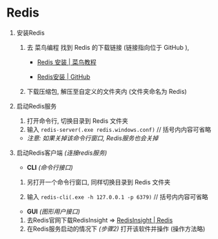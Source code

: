 # Redis

1. 安装Redis

    1. 去 菜鸟编程 找到 Redis 的下载链接 (链接指向位于 GitHub ), 

        + [Redis 安装 | 菜鸟教程](https://www.runoob.com/redis/redis-install.html)

        + [Redis安装 | GitHub](https://github.com/tporadowski/redis/releases)

    2. 下载压缩包, 解压至自定义的文件夹内 (文件夹命名为 Redis)

        

2. 启动Redis服务

    1. 打开命令行, 切换目录到 Redis 文件夹
    1. 输入 `redis-server(.exe redis.windows.conf)`  // 括号内内容可省略

    + *注意: 如果关掉该命令行窗口, Redis服务也会关掉*

        

3. 启动Redis客户端 *(连接redis服务)*

    

    + **CLI** *(命令行接口)*

    1. 另打开一个命令行窗口, 同样切换目录到 Redis 文件夹

    1. 输入 `redis-cli(.exe -h 127.0.0.1 -p 6379)` // 括号内内容可省略

        

    + **GUI** *(图形用户接口)*

    1. 去Redis官网下载RedisInsight  =>  [RedisInsight | Redis](https://redis.io/docs/ui/insight/)
    1. 在Redis服务启动的情况下 *(步骤2)* 打开该软件并操作 (操作方法略)

